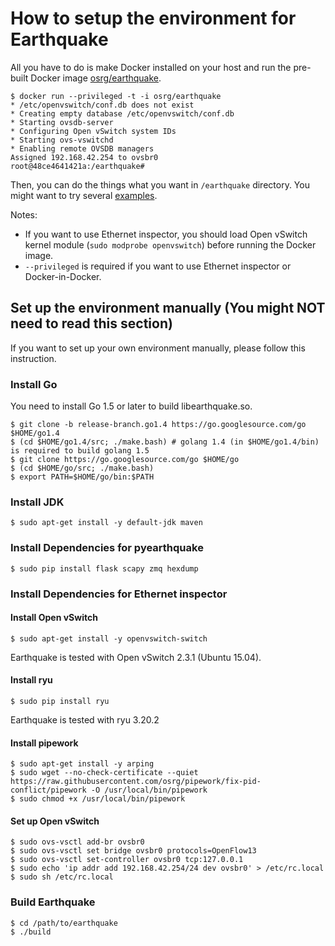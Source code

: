 # How to setup the environment for Earthquake

All you have to do is make Docker installed on your host and run the pre-built Docker image [osrg/earthquake](https://registry.hub.docker.com/u/osrg/earthquake/).
    
    $ docker run --privileged -t -i osrg/earthquake
	* /etc/openvswitch/conf.db does not exist
	* Creating empty database /etc/openvswitch/conf.db
	* Starting ovsdb-server
	* Configuring Open vSwitch system IDs
	* Starting ovs-vswitchd
	* Enabling remote OVSDB managers
	Assigned 192.168.42.254 to ovsbr0
	root@48ce4641421a:/earthquake#
    
Then, you can do the things what you want in `/earthquake` directory.
You might want to try several [examples](../example).

Notes:

 * If you want to use Ethernet inspector, you should load  Open vSwitch kernel module (`sudo modprobe openvswitch`) before running the Docker image.
 * `--privileged` is required if you want to use Ethernet inspector or Docker-in-Docker.
    

## Set up the environment manually (You might NOT need to read this section)
If you want to set up your own environment manually, please follow this instruction.

### Install Go
You need to install Go 1.5 or later to build libearthquake.so.
    
    $ git clone -b release-branch.go1.4 https://go.googlesource.com/go $HOME/go1.4
    $ (cd $HOME/go1.4/src; ./make.bash) # golang 1.4 (in $HOME/go1.4/bin) is required to build golang 1.5
    $ git clone https://go.googlesource.com/go $HOME/go
    $ (cd $HOME/go/src; ./make.bash)
    $ export PATH=$HOME/go/bin:$PATH 


### Install JDK

    $ sudo apt-get install -y default-jdk maven

### Install Dependencies for pyearthquake
    
    $ sudo pip install flask scapy zmq hexdump
    
### Install Dependencies for Ethernet inspector
#### Install Open vSwitch
    
    $ sudo apt-get install -y openvswitch-switch
    
Earthquake is tested with Open vSwitch 2.3.1 (Ubuntu 15.04).

#### Install ryu
    
    $ sudo pip install ryu
    
Earthquake is tested with ryu 3.20.2

#### Install pipework
    
    $ sudo apt-get install -y arping
    $ sudo wget --no-check-certificate --quiet https://raw.githubusercontent.com/osrg/pipework/fix-pid-conflict/pipework -O /usr/local/bin/pipework
    $ sudo chmod +x /usr/local/bin/pipework
    

#### Set up Open vSwitch
	
    $ sudo ovs-vsctl add-br ovsbr0
    $ sudo ovs-vsctl set bridge ovsbr0 protocols=OpenFlow13
    $ sudo ovs-vsctl set-controller ovsbr0 tcp:127.0.0.1
    $ sudo echo 'ip addr add 192.168.42.254/24 dev ovsbr0' > /etc/rc.local
    $ sudo sh /etc/rc.local
    

### Build Earthquake
    
    $ cd /path/to/earthquake
    $ ./build
    
